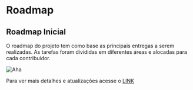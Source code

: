 # Roadmap

## Roadmap Inicial

 O roadmap do projeto tem como base as principais entregas a serem realizadas. As tarefas foram divididas em diferentes áreas e alocadas para cada contribuidor.

 ![Aha](https://i.imgur.com/yAnHm2p.png)

Para ver mais detalhes e atualizações acesse o [LINK](https://ihc-sigivilares.aha.io/bookmarks/gantt_charts/6739082201723833866)
